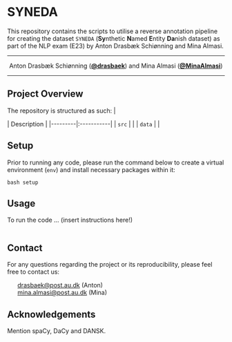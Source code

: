 # SYNEDA
This repository contains the scripts to utilise a reverse annotation pipeline for creating the dataset `SYNEDA` (**Sy**nthetic **N**amed **E**ntity **Da**nish dataset) as part of the NLP exam (E23) by Anton Drasbæk Schiønning and Mina Almasi. 
<hr>
<p align="center">
  Anton Drasbæk Schiønning (<strong><a href="https://github.com/drasbaek">@drasbaek</a></strong>) and
  Mina Almasi (<strong><a href="https://github.com/MinaAlmasi">@MinaAlmasi</a></strong>)
</p>
<hr>

## Project Overview
The repository is structured as such: 
| <div style="width:120px"></div>| Description |
|---------|:-----------|
| `src`  |          |
| `data` | |

## Setup
Prior to running any code, please run the command below to create a virtual environment (`env`) and install necessary packages within it:
```
bash setup
```

## Usage
To run the code ... (insert instructions here!)
```

```

## Contact
For any questions regarding the project or its reproducibility, please feel free to contact us: 
<ul style="list-style-type: none;">
  <li><a href="mailto:drasbaek@post.au.dk">drasbaek@post.au.dk</a>
(Anton)</li>
    <li><a href="mailto: mina.almasi@post.au.dk"> mina.almasi@post.au.dk</a>
(Mina)</li>
</ul>

## Acknowledgements 
Mention spaCy, DaCy and DANSK. 

